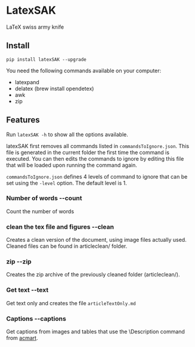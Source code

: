 # LatexSAK

LaTeX swiss army knife
## Install
```pip install latexSAK --upgrade```

You need the following commands available on your computer:
- latexpand
- delatex (brew install opendetex)
- awk
- zip 
## Features

Run ```latexSAK -h``` to show all the options available.

latexSAK first removes all commands listed in ```commandsToIgnore.json```. This file is generated in the current folder the first time the command is executed. You can then edits the commands to ignore by editing this file that will be loaded upon running the command again.

```commandsToIgnore.json``` defines 4 levels of command to ignore that can be set using the ```-level``` option. The default level is 1.
### Number of words --count
Count the number of words
### clean the tex file and figures --clean
Creates a clean version of the document, using image files actually used. Cleaned files can be found in articleclean/ folder.
### zip --zip
Creates the zip archive of the previously cleaned folder (articleclean/).
### Get text --text
Get text only and creates the file ```articleTextOnly.md```
### Captions --captions
Get captions from images and tables that use the \Description command from [acmart](https://www.ctan.org/pkg/acmart). 
